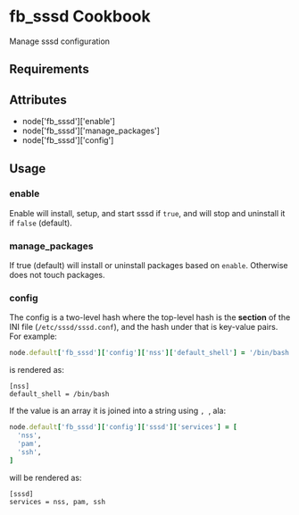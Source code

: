 fb_sssd Cookbook
================
Manage sssd configuration

Requirements
------------

Attributes
----------
* node['fb_sssd']['enable']
* node['fb_sssd']['manage_packages']
* node['fb_sssd']['config']

Usage
-----
### enable

Enable will install, setup, and start sssd if `true`, and will stop and
uninstall it if `false` (default).

### manage_packages

If true (default) will install or uninstall packages based on `enable`. Otherwise does not touch packages.

### config

The config is a two-level hash where the top-level hash is the **section** of
 the INI file (`/etc/sssd/sssd.conf`), and the hash under that is key-value
pairs. For example:

```ruby
node.default['fb_sssd']['config']['nss']['default_shell'] = '/bin/bash'
```

is rendered as:

```text
[nss]
default_shell = /bin/bash
```

If the value is an array it is joined into a string using `, `, ala:

```ruby
node.default['fb_sssd']['config']['sssd']['services'] = [
  'nss',
  'pam',
  'ssh',
]
```

will be rendered as:

```text
[sssd]
services = nss, pam, ssh
```
